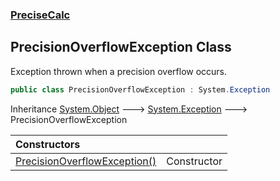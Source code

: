 ### [PreciseCalc](PreciseCalc.md 'PreciseCalc')

## PrecisionOverflowException Class

Exception thrown when a precision overflow occurs.

```csharp
public class PrecisionOverflowException : System.Exception
```

Inheritance [System.Object](https://docs.microsoft.com/en-us/dotnet/api/System.Object 'System.Object') &#129106; [System.Exception](https://docs.microsoft.com/en-us/dotnet/api/System.Exception 'System.Exception') &#129106; PrecisionOverflowException

| Constructors | |
| :--- | :--- |
| [PrecisionOverflowException()](PreciseCalc.PrecisionOverflowException.PrecisionOverflowException().md 'PreciseCalc.PrecisionOverflowException.PrecisionOverflowException()') | Constructor |
